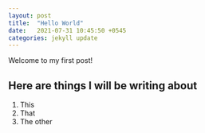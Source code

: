 ```yaml
---
layout: post
title:  "Hello World"
date:   2021-07-31 10:45:50 +0545
categories: jekyll update
---
```


Welcome to my first post!

## Here are things I will be writing about 

1. This
2. That
3. The other